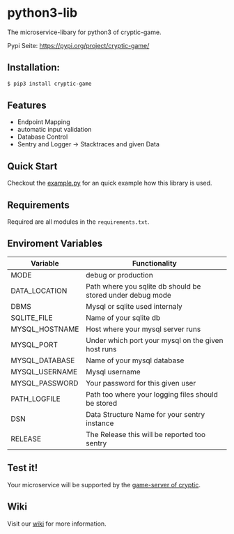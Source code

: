 # python3-lib

The microservice-libary for python3 of cryptic-game.

Pypi Seite: https://pypi.org/project/cryptic-game/

## Installation:

```bash
$ pip3 install cryptic-game
```

## Features

- Endpoint Mapping
- automatic input validation
- Database Control
- Sentry and Logger -> Stacktraces and given Data

## Quick Start

Checkout the [example.py](https://github.com/cryptic-game/python3-lib/blob/master/example.py) for an quick example how this library is used.

## Requirements

Required are all modules in the `requirements.txt`.

## Enviroment Variables

| Variable                      | Functionality                                                 |
|-------------------------------|---------------------------------------------------------------|
| MODE                          | debug or production                                           |
| DATA_LOCATION                 | Path where you sqlite db should be stored under debug mode    |
| DBMS                          | Mysql or sqlite used internaly                                |
| SQLITE_FILE                   | Name of your sqlite db                                        |
| MYSQL_HOSTNAME                | Host where your mysql server runs                             |
| MYSQL_PORT                    | Under which port your mysql on the given host runs            |
| MYSQL_DATABASE                | Name of your mysql database                                   |
| MYSQL_USERNAME                | Mysql username                                                |
| MYSQL_PASSWORD                | Your password for this given user                             |
| PATH_LOGFILE                  | Path too where your logging files should be stored            |
| DSN                           | Data Structure Name for your sentry instance                  |
| RELEASE                       | The Release this will be reported too sentry                  |


## Test it!

Your microservice will be supported by the [game-server of cryptic](https://github.com/cryptic-game/server).

## Wiki

Visit our [wiki](https://github.com/cryptic-game/python3-lib/wiki) for more information.
